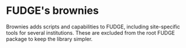 # FUDGE's brownies

Brownies adds scripts and capabilities to FUDGE, including site-specific tools for several institutions.
These are excluded from the root FUDGE package to keep the library simpler.

